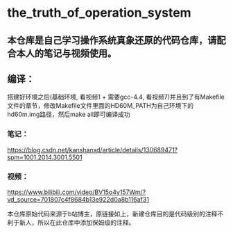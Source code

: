 # the_truth_of_operation_system

## 本仓库是自己学习操作系统真象还原的代码仓库，请配合本人的笔记与视频使用。

## 编译：
搭建好环境之后(基础环境, 看视频1 + 需要gcc-4.4, 看视频7)并且到了有Makefile文件的章节，修改Makefile文件里面的HD60M_PATH为自己环境下的hd60m.img路径，然后make all即可编译成功

### 笔记：

https://blog.csdn.net/kanshanxd/article/details/130689471?spm=1001.2014.3001.5501

### 视频：

https://www.bilibili.com/video/BV15o4y157Wm/?vd_source=701807c4f8684b13e922d0a8b116af31

本仓库原始代码来源于b站博主，原链接如上，新建仓库目的是代码级别的注释不利于新人，所以在此仓库中添加保姆级的注释。

